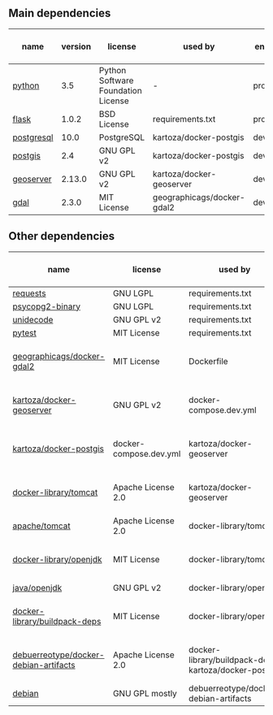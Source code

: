 
## Main dependencies

| name | version | license | used by | env | bin or src | note |
| --- | --- | --- | --- | --- | --- | --- |
| [python](http://www.gdal.org/) | 3.5 | Python Software Foundation License | - | prod | bin | |
| [flask](http://flask.pocoo.org/) | 1.0.2 | BSD License | requirements.txt | prod | bin | |
| [postgresql](https://www.postgresql.org/) | 10.0 | PostgreSQL | kartoza/docker-postgis | dev | bin | |
| [postgis](https://postgis.net/) | 2.4 | GNU GPL v2 | kartoza/docker-postgis | dev | bin | |
| [geoserver](https://github.com/geoserver/geoserver) | 2.13.0 | GNU GPL v2 | kartoza/docker-geoserver | dev | bin | |
| [gdal](http://www.gdal.org/) | 2.3.0 | MIT License | geographicags/docker-gdal2 | dev | bin | |

## Other dependencies

| name | license | used by | env | bin or src | note |
| --- | --- | --- | --- | --- | --- |
| [requests](http://python-requests.org) | GNU LGPL | requirements.txt | prod | bin | |
| [psycopg2-binary](https://github.com/psycopg/psycopg2) | GNU LGPL | requirements.txt | prod | bin | |
| [unidecode](https://github.com/avian2/unidecode) | GNU GPL v2 | requirements.txt | prod | bin | |
| [pytest](https://pytest.org/) | MIT License | requirements.txt | test | bin | |
| [geographicags/docker-gdal2](https://github.com/GeographicaGS/Docker-GDAL2) | MIT License | Dockerfile | dev | bin | used as docker image |
| [kartoza/docker-geoserver](https://github.com/kartoza/docker-geoserver) | GNU GPL v2 | docker-compose.dev.yml | dev | bin | used as docker image |
| [kartoza/docker-postgis](https://github.com/kartoza/docker-postgis) | docker-compose.dev.yml | kartoza/docker-geoserver | dev | bin | used as docker image |
| [docker-library/tomcat](https://github.com/docker-library/tomcat) | Apache License 2.0 | kartoza/docker-geoserver | dev | bin | used as docker image |
| [apache/tomcat](http://tomcat.apache.org/) | Apache License 2.0 | docker-library/tomcat | dev | bin | |
| [docker-library/openjdk](https://github.com/docker-library/openjdk) | MIT License | docker-library/tomcat | dev | bin | used as docker image |
| [java/openjdk](http://openjdk.java.net/) | GNU GPL v2 | docker-library/openjdk | dev | bin | |
| [docker-library/buildpack-deps](https://github.com/docker-library/buildpack-deps) | MIT License | docker-library/openjdk | dev | bin | used as docker image |
| [debuerreotype/docker-debian-artifacts](https://github.com/debuerreotype/docker-debian-artifacts) | Apache License 2.0 | docker-library/buildpack-deps, kartoza/docker-postgis | dev | bin | used as docker image |
| [debian](https://www.debian.org/) | GNU GPL mostly | debuerreotype/docker-debian-artifacts | dev | bin | |
